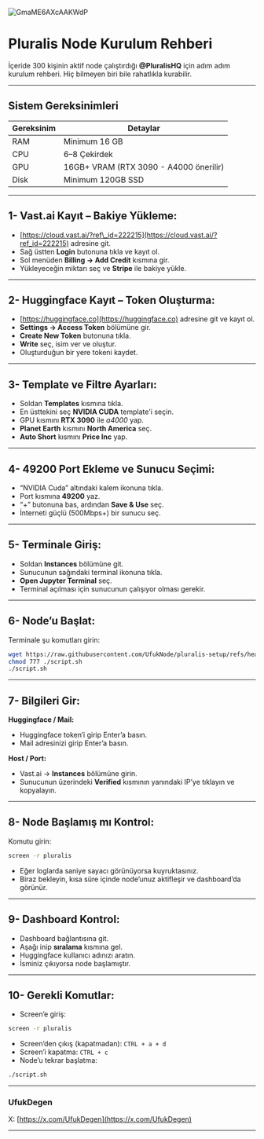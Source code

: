 ![GmaME6AXcAAKWdP](https://github.com/user-attachments/assets/b21b26a5-dba0-4fb1-b7ea-4ef978ef2d5f)

# Pluralis Node Kurulum Rehberi

İçeride 300 kişinin aktif node çalıştırdığı **@PluralisHQ** için adım adım kurulum rehberi.
Hiç bilmeyen biri bile rahatlıkla kurabilir.

---

## Sistem Gereksinimleri

| Gereksinim      | Detaylar                       |
| --------------- | ------------------------------ |
| RAM             | Minimum 16 GB                  |
| CPU             | 6–8 Çekirdek                   |
| GPU             | 16GB+ VRAM (RTX 3090 - A4000 önerilir) |
| Disk            | Minimum 120GB SSD              |

---

## 1- Vast.ai Kayıt – Bakiye Yükleme:

* [https://cloud.vast.ai/?ref\_id=222215](https://cloud.vast.ai/?ref_id=222215) adresine git.
* Sağ üstten **Login** butonuna tıkla ve kayıt ol.
* Sol menüden **Billing → Add Credit** kısmına gir.
* Yükleyeceğin miktarı seç ve **Stripe** ile bakiye yükle.

---

## 2- Huggingface Kayıt – Token Oluşturma:

* [https://huggingface.co](https://huggingface.co) adresine git ve kayıt ol.
* **Settings → Access Token** bölümüne gir.
* **Create New Token** butonuna tıkla.
* **Write** seç, isim ver ve oluştur.
* Oluşturduğun bir yere tokeni kaydet.

---

## 3- Template ve Filtre Ayarları:

* Soldan **Templates** kısmına tıkla.
* En üsttekini seç **NVIDIA CUDA** template'i seçin.
* GPU kısmını **RTX 3090** ile *a4000* yap.
* **Planet Earth** kısmını **North America** seç.
* **Auto Short** kısmını **Price Inc** yap.

---

## 4- 49200 Port Ekleme ve Sunucu Seçimi:

* “NVIDIA Cuda” altındaki kalem ikonuna tıkla.
* Port kısmına **49200** yaz.
* “+” butonuna bas, ardından **Save & Use** seç.
* İnterneti güçlü (500Mbps+) bir sunucu seç.

---

## 5- Terminale Giriş:

* Soldan **Instances** bölümüne git.
* Sunucunun sağındaki terminal ikonuna tıkla.
* **Open Jupyter Terminal** seç.
* Terminal açılması için sunucunun çalışıyor olması gerekir.

---

## 6- Node’u Başlat:

Terminale şu komutları girin:

```bash
wget https://raw.githubusercontent.com/UfukNode/pluralis-setup/refs/heads/main/script.sh
chmod 777 ./script.sh
./script.sh
```

---

## 7- Bilgileri Gir:

**Huggingface / Mail:**

* Huggingface token’i girip Enter’a basın.
* Mail adresinizi girip Enter’a basın.

**Host / Port:**

* Vast.ai → **Instances** bölümüne girin.
* Sunucunun üzerindeki **Verified** kısmının yanındaki IP’ye tıklayın ve kopyalayın.

---

## 8- Node Başlamış mı Kontrol:

Komutu girin:

```bash
screen -r pluralis
```

* Eğer loglarda saniye sayacı görünüyorsa kuyruktasınız.
* Biraz bekleyin, kısa süre içinde node’unuz aktifleşir ve dashboard’da görünür.

---

## 9- Dashboard Kontrol:

* Dashboard bağlantısına git.
* Aşağı inip **sıralama** kısmına gel.
* Huggingface kullanıcı adınızı aratın.
* İsminiz çıkıyorsa node başlamıştır.

---

## 10- Gerekli Komutlar:

* Screen’e giriş:

```bash
screen -r pluralis
```

* Screen’den çıkış (kapatmadan): `CTRL + a + d`
* Screen’i kapatma: `CTRL + c`
* Node’u tekrar başlatma:

```bash
./script.sh
```

---

### UfukDegen
X: [https://x.com/UfukDegen](https://x.com/UfukDegen)

---

